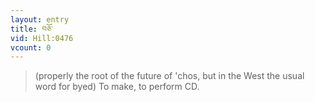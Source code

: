 ```yaml
---
layout: entry
title: བཅོ་
vid: Hill:0476
vcount: 0
---
```

> (properly the root of the future of 'chos, but in the West the usual word for byed) To make, to perform CD\.



